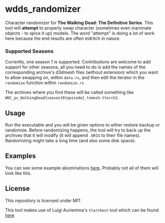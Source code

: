 # wdds_randomizer 
Character randomizer for **The Walking Dead: The Definitive Series**. This tool will **attempt** to properly swap character (sometimes even inanimate objects - to spice it up) models. The word "attempt" is doing a lot of work here because the end results are often eldritch in nature.

### Supported Seasons
Currently, one season 1 is supported. Contributions are welcome to add support for other seasons, all you need to do is add the names of the corresponding archive's d3dmesh files (without extension) which you want to allow swapping on, within `data.rs`, and then edit the iterator in the `randomize` function within `randomize.rs`

The archives where you find these will be called something like `WDC_pc_WalkingDead{season}0{episode}_txmesh.ttarch2`.

## Usage
Run the executable and you will be given options to either restore backup or randomize. Before randomizing happens, the tool will try to back up the archives that it will modify (it will append `.ORIG` to their file names). Randomizing might take a long time (and also some disk space).

## Examples
You can see some example abominations [here](/abominations). Probably not all of them will look like this.

## License
This repository is licensed under MIT.

This tool makes use of Luigi Auriemma's `ttarchext` tool which can be found [here](https://aluigi.altervista.org/papers.htm#ttarchext)